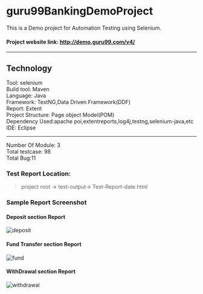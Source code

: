 # guru99BankingDemoProject
This is a Demo project for Automation Testing using Selenium.
#### Project website link: http://demo.guru99.com/v4/ <br>

------------------------------------------------

## Technology <br>
Tool: selenium <br>
Build tool: Maven <br>
Language: Java <br>
Framework: TestNG,Data Driven Framework(DDF) <br>
Report: Extent<br>
Project Structure: Page object Model(POM)<br>
Dependency Used:apache poi,extentreports,log4j,testng,selenium-java,etc<br>
IDE: Eclipse<br>

--------------------------------------------------

Number Of Module: 3 <br>
Total testcase: 98 <br>
Total Bug:11<br>

### Test Report Location: <br>
> project root -> test-output-> Test-Report-date.html <br>

### Sample Report Screenshot <br>
#### Deposit section Report
![deposit](https://user-images.githubusercontent.com/38497405/115549550-957ca700-a2ca-11eb-9478-46b1710325c4.PNG)
#### Fund Transfer section Report
![fund](https://user-images.githubusercontent.com/38497405/115549636-b0e7b200-a2ca-11eb-8516-306749c18c6d.PNG)
#### WithDrawal section Report
![withdrawal](https://user-images.githubusercontent.com/38497405/115549850-f7d5a780-a2ca-11eb-9c7a-0cfcb1b107bd.PNG)
